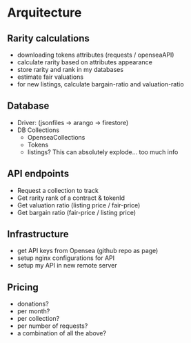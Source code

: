 # Arquitecture

## Rarity calculations
- downloading tokens attributes (requests / openseaAPI)
- calculate rarity based on attributes appearance
- store rarity and rank in my databases
- estimate fair valuations
- for new listings, calculate bargain-ratio and valuation-ratio

## Database 
- Driver: (jsonfiles -> arango -> firestore)
- DB Collections
  - OpenseaCollections
  - Tokens
  - listings? This can absolutely explode... too much info

## API endpoints
- Request a collection to track
- Get rarity rank of a contract & tokenId
- Get valuation ratio (listing price / fair-price)
- Get bargain ratio (fair-price / listing price)

## Infrastructure
- get API keys from Opensea (github repo as page)
- setup nginx configurations for API
- setup my API in new remote server

## Pricing
- donations?
- per month?
- per collection?
- per number of requests?
- a combination of all the above?